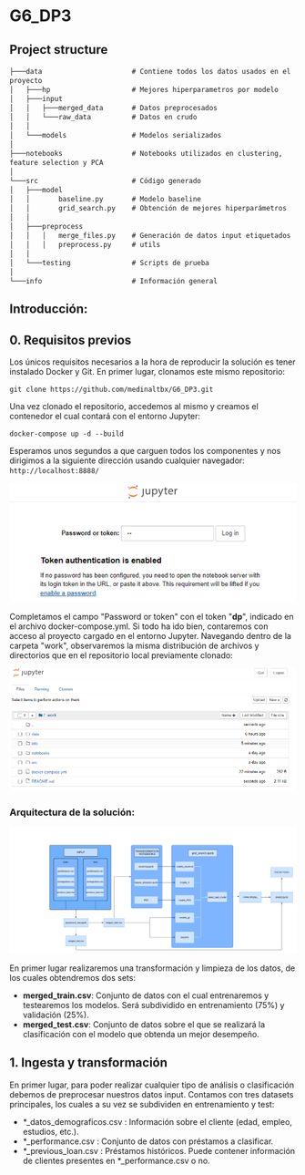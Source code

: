 # G6_DP3

## Project structure

```
├───data                      # Contiene todos los datos usados en el proyecto
│   ├───hp                    # Mejores hiperparametros por modelo
│   ├───input                 
│   │   ├───merged_data       # Datos preprocesados
│   │   └───raw_data          # Datos en crudo
│   │
│   └───models                # Modelos serializados
│
├───notebooks                 # Notebooks utilizados en clustering, feature selection y PCA
│
└───src                       # Código generado
│   ├───model
│   │       baseline.py       # Modelo baseline
│   │       grid_search.py    # Obtención de mejores hiperparámetros
│   │
│   ├───preprocess            
│   │   │   merge_files.py    # Generación de datos input etiquetados
│   │   │   preprocess.py     # utils
│   │
│   └───testing               # Scripts de prueba
│
└───info                      # Información general 
```

## Introducción:

## 0. Requisitos previos

Los únicos requisitos necesarios a la hora de reproducir la solución es tener instalado Docker y Git. En primer lugar, clonamos este mismo repositorio:
```
git clone https://github.com/medinaltbx/G6_DP3.git
```

Una vez clonado el repositorio, accedemos al mismo y creamos el contenedor el cual contará con el entorno Jupyter:
```
docker-compose up -d --build 
```

Esperamos unos segundos a que carguen todos los componentes y nos dirigimos a la siguiente dirección usando cualquier navegador:
``
http://localhost:8888/
``

![](info/readme_imgs/jupyter_login.png)

Completamos el campo "Password or token" con el token "**dp**", indicado en el archivo docker-compose.yml. Si todo ha ido bien, contaremos con acceso al proyecto cargado en el entorno Jupyter. Navegando dentro de la carpeta "work", observaremos la misma distribución de archivos y directorios que en el repositorio local previamente clonado:

![](info/readme_imgs/jupyter_structure.png)

### Arquitectura de la solución:

![](info/readme_imgs/arch.png)

En primer lugar realizaremos una transformación y limpieza de los datos, de los cuales obtendremos dos sets:

* **merged_train.csv**: Conjunto de datos con el cual entrenaremos y testearemos los modelos. Será subdividido en entrenamiento (75%) y validación (25%).
* **merged_test.csv**: Conjunto de datos sobre el que se realizará la clasificación con el modelo que obtenda un mejor desempeño.



## 1. Ingesta y transformación

En primer lugar, para poder realizar cualquier tipo de análisis o clasificación debemos de preprocesar nuestros datos input. Contamos con tres datasets principales, los cuales a su vez se subdividen en entrenamiento y test:

* *_datos_demograficos.csv : Información sobre el cliente (edad, empleo, estudios, etc.).
* *_performance.csv : Conjunto de datos con préstamos a clasificar. 
* *_previous_loan.csv : Préstamos históricos. Puede contener información de clientes presentes en *_performance.csv o no.

